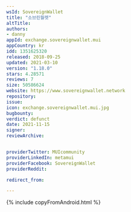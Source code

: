 ```yaml
---
wsId: SovereignWallet
title: "소브린월렛"
altTitle:
authors:
- danny
appId: exchange.sovereignwallet.mui
appCountry: kr
idd: 1351625320
released: 2018-09-25
updated: 2021-03-10
version: "1.18.0"
stars: 4.28571
reviews: 7
size: 50586624
website: https://www.sovereignwallet.network
repository:
issue:
icon: exchange.sovereignwallet.mui.jpg
bugbounty:
verdict: defunct
date: 2021-11-15
signer:
reviewArchive:


providerTwitter: MUIcommunity
providerLinkedIn: metamui
providerFacebook: SovereignWallet
providerReddit:

redirect_from:

---
```

{% include copyFromAndroid.html %}
